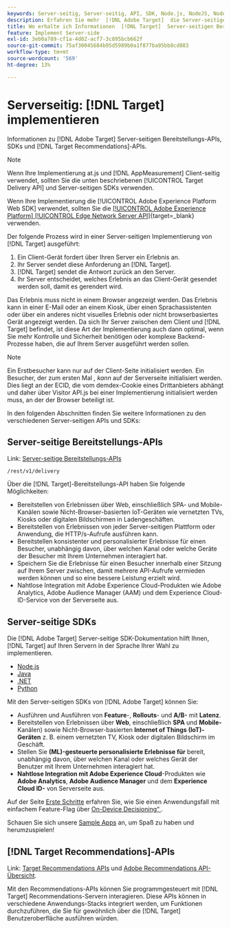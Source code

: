 ```yaml
---
keywords: Server-seitig, Server-seitig, API, SDK, Node.js, NodeJS, NodeJS, Recommendations-API, API, APIs, Server-seitig1
description: Erfahren Sie mehr  [!DNL Adobe Target]  die Server-seitigen Bereitstellungs-APIs, SDKs und  [!DNL Target Recommendations] -APIs.
title: Wo erhalte ich Informationen  [!DNL Target]  Server-seitigen Bereitstellungs-APIs und -SDKs?
feature: Implement Server-side
exl-id: 3eb0a789-cf1a-4d02-acf7-3c895bcb662f
source-git-commit: 75af30045684b95d5989b0a1f877ba95bb8cd883
workflow-type: tm+mt
source-wordcount: '569'
ht-degree: 13%

---
```


# Serverseitig: [!DNL Target] implementieren

Informationen zu [!DNL Adobe Target] Server-seitigen Bereitstellungs-APIs, SDKs und [!DNL Target Recommendations]-APIs.

>[!NOTE]
>
>Wenn Ihre Implementierung at.js und [!DNL AppMeasurement] Client-seitig verwendet, sollten Sie die unten beschriebenen [!UICONTROL Target Delivery API] und Server-seitigen SDKs verwenden.
>
>Wenn Ihre Implementierung die [!UICONTROL Adobe Experience Platform Web SDK] verwendet, sollten Sie die [[!UICONTROL Adobe Experience Platform] [!UICONTROL Edge Network Server API]](https://experienceleague.adobe.com/en/docs/experience-platform/edge-network-server-api/overview){target=_blank} verwenden.

Der folgende Prozess wird in einer Server-seitigen Implementierung von [!DNL Target] ausgeführt:

1. Ein Client-Gerät fordert über Ihren Server ein Erlebnis an.
1. Ihr Server sendet diese Anforderung an [!DNL Target].
1. [!DNL Target] sendet die Antwort zurück an den Server.
1. Ihr Server entscheidet, welches Erlebnis an das Client-Gerät gesendet werden soll, damit es gerendert wird.

Das Erlebnis muss nicht in einem Browser angezeigt werden. Das Erlebnis kann in einer E-Mail oder an einem Kiosk, über einen Sprachassistenten oder über ein anderes nicht visuelles Erlebnis oder nicht browserbasiertes Gerät angezeigt werden. Da sich Ihr Server zwischen dem Client und [!DNL Target] befindet, ist diese Art der Implementierung auch dann optimal, wenn Sie mehr Kontrolle und Sicherheit benötigen oder komplexe Backend-Prozesse haben, die auf Ihrem Server ausgeführt werden sollen.

>[!NOTE]
>
>Ein Erstbesucher kann nur auf der Client-Seite initialisiert werden. Ein Besucher, der zum ersten Mal *, kann* auf der Serverseite initialisiert werden. Dies liegt an der ECID, die vom demdex-Cookie eines Drittanbieters abhängt und daher über Visitor API.js bei einer Implementierung initialisiert werden muss, an der der Browser beteiligt ist.

In den folgenden Abschnitten finden Sie weitere Informationen zu den verschiedenen Server-seitigen APIs und SDKs:

## Server-seitige Bereitstellungs-APIs

Link: [Server-seitige Bereitstellungs-APIs](/help/dev/implement/delivery-api/overview.md)

`/rest/v1/delivery`

Über die [!DNL Target]-Bereitstellungs-API haben Sie folgende Möglichkeiten:

* Bereitstellen von Erlebnissen über Web, einschließlich SPA- und Mobile-Kanälen sowie Nicht-Browser-basierten IoT-Geräten wie vernetzten TVs, Kiosks oder digitalen Bildschirmen in Ladengeschäften.
* Bereitstellen von Erlebnissen von jeder Server-seitigen Plattform oder Anwendung, die HTTP/s-Aufrufe ausführen kann.
* Bereitstellen konsistenter und personalisierter Erlebnisse für einen Besucher, unabhängig davon, über welchen Kanal oder welche Geräte der Besucher mit Ihrem Unternehmen interagiert hat.
* Speichern Sie die Erlebnisse für einen Besucher innerhalb einer Sitzung auf Ihrem Server zwischen, damit mehrere API-Aufrufe vermieden werden können und so eine bessere Leistung erzielt wird.
* Nahtlose Integration mit Adobe Experience Cloud-Produkten wie Adobe Analytics, Adobe Audience Manager (AAM) und dem Experience Cloud-ID-Service von der Serverseite aus.

## Server-seitige SDKs

Die [!DNL Adobe Target] Server-seitige SDK-Dokumentation hilft Ihnen, [!DNL Target] auf Ihren Servern in der Sprache Ihrer Wahl zu implementieren.

* [Node.js](node-js/overview.md)
* [Java](java/overview.md)
* [.NET](net/overview.md)
* [Python](python/overview.md)

Mit den Server-seitigen SDKs von [!DNL Adobe Target] können Sie:

* Ausführen und Ausführen von **Feature**-, **Rollouts**- und **A/B-** mit **Latenz**.
* Bereitstellen von Erlebnissen über **Web**, einschließlich **SPA** und **Mobile-** Kanälen) sowie Nicht-Browser-basierten **Internet of Things (IoT)-Geräten** z. B. einem vernetzten TV, Kiosk oder digitalen Bildschirm im Geschäft.
* Stellen Sie **(ML)-gesteuerte personalisierte Erlebnisse für** bereit, unabhängig davon, über welchen Kanal oder welches Gerät der Benutzer mit Ihrem Unternehmen interagiert hat.
* **Nahtlose Integration mit Adobe Experience Cloud**-Produkten wie **Adobe Analytics**, **Adobe Audience Manager** und dem **Experience Cloud ID-** von Serverseite aus.

Auf der Seite [Erste Schritte](sdk-guides/getting-started/getting-started.md) erfahren Sie, wie Sie einen Anwendungsfall mit einfachem Feature-Flag über [On-Device Decisioning“ ](sdk-guides/on-device-decisioning/overview.md).

Schauen Sie sich unsere [Sample Apps](sdk-guides/sample-apps/sample-apps.md) an, um Spaß zu haben und herumzuspielen!

## [!DNL Target Recommendations]-APIs

Link: [Target Recommendations APIs](https://developers.adobetarget.com/api/recommendations) und [Adobe Recommendations API-Übersicht](../../before-administer/recs-api/overview.md).

Mit den Recommendations-APIs können Sie programmgesteuert mit [!DNL Target] Recommendations-Servern interagieren. Diese APIs können in verschiedene Anwendungs-Stacks integriert werden, um Funktionen durchzuführen, die Sie für gewöhnlich über die [!DNL Target] Benutzeroberfläche ausführen würden.
